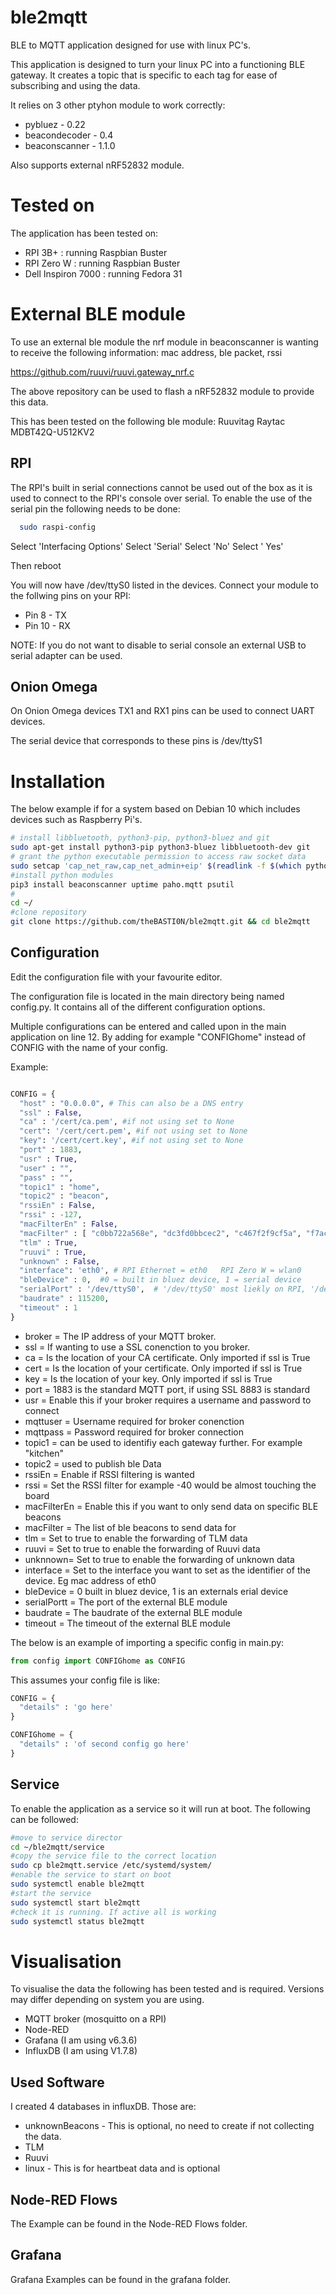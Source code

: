 # ble2mqtt
BLE to MQTT application designed for use with linux PC's.

This application is designed to turn your linux PC into a functioning BLE
gateway. It creates a topic that is specific to each tag for ease of
subscribing and using the data.

It relies on 3 other ptyhon module to work correctly:
* pybluez - 0.22
* beacondecoder - 0.4
* beaconscanner - 1.1.0

Also supports external nRF52832 module.

# Tested on
The application has been tested on:
* RPI 3B+ : running Raspbian Buster
* RPI Zero W : running Raspbian Buster
* Dell Inspiron 7000 : running Fedora 31

# External BLE module

To use an external ble module the nrf module in beaconscanner is wanting to receive the following information:
mac address, ble packet, rssi

https://github.com/ruuvi/ruuvi.gateway_nrf.c

The above repository can be used to flash a nRF52832 module to provide this data.

This has been tested on the following ble module:
Ruuvitag
Raytac MDBT42Q-U512KV2

## RPI

The RPI's built in serial connections cannot be used out of the box as it is used to connect to the RPI's console over serial. To enable the use of the serial pin the following needs to be done:

```bash
  sudo raspi-config 
```

Select 'Interfacing Options'
Select 'Serial'
Select 'No'
Select ' Yes'

Then reboot

You will now have /dev/ttyS0 listed in the devices. Connect your module to the follwing pins on your RPI:
* Pin 8 - TX
* Pin 10 - RX

NOTE: If you do not want to disable to serial console an external USB to serial adapter can be used.

## Onion Omega

On Onion Omega devices TX1 and RX1 pins can be used to connect UART devices.

The serial device that corresponds to these pins is /dev/ttyS1

# Installation

The below example if for a system based on Debian 10 which includes devices such as Raspberry Pi's.

```bash
# install libbluetooth, python3-pip, python3-bluez and git
sudo apt-get install python3-pip python3-bluez libbluetooth-dev git
# grant the python executable permission to access raw socket data
sudo setcap 'cap_net_raw,cap_net_admin+eip' $(readlink -f $(which python3))
#install python modules
pip3 install beaconscanner uptime paho.mqtt psutil
#
cd ~/
#clone repository
git clone https://github.com/theBASTI0N/ble2mqtt.git && cd ble2mqtt
```

## Configuration
Edit the configuration file with your favourite editor.

The configuration file is located in the main directory being named config.py.
It contains all of the different configuration options.

Multiple configurations can be entered and called upon in the main application
on line 12. By adding for example "CONFIGhome"  instead of CONFIG with the name of your config.

Example:
```python

CONFIG = {
  "host" : "0.0.0.0", # This can also be a DNS entry
  "ssl" : False,
  "ca" : '/cert/ca.pem', #if not using set to None
  "cert": '/cert/cert.pem', #if not using set to None
  "key": '/cert/cert.key', #if not using set to None
  "port" : 1883,
  "usr" : True,
  "user" : "",
  "pass" : "",
  "topic1" : "home",
  "topic2" : "beacon",
  "rssiEn" : False,
  "rssi" : -127,
  "macFilterEn" : False,
  "macFilter" : [ "c0bb722a568e", "dc3fd0bbcec2", "c467f2f9cf5a", "f7ac6ea886b1"],
  "tlm" : True,
  "ruuvi" : True,
  "unknown" : False,
  "interface": 'eth0', # RPI Ethernet = eth0   RPI Zero W = wlan0
  "bleDevice" : 0,  #0 = built in bluez device, 1 = serial device
  "serialPort" : '/dev/ttyS0',  # '/dev/ttyS0' most liekly on RPI, '/dev/ttyS1' most liekly on Onion Omega 2+
  "baudrate" : 115200,
  "timeout" : 1
}

```
* broker = The IP address of your MQTT broker.
* ssl = If wanting to use a SSL conenction to you broker.
* ca = Is the location of your CA certificate. Only imported if ssl is True
* cert = Is the location of your certificate. Only imported if ssl is True
* key = Is the location of your key. Only imported if ssl is True
* port = 1883 is the standard MQTT port, if using SSL 8883 is standard
* usr = Enable this if your broker requires a username and password to connect
* mqttuser = Username required for broker conenction
* mqttpass = Password required for broker connection
* topic1 = can be used to identifiy each gateway further. For example "kitchen"
* topic2 = used to publish ble Data
* rssiEn = Enable if RSSI filtering is wanted
* rssi = Set the RSSI filter for example -40 would be almost touching the board
* macFilterEn = Enable this if you want to only send data on specific BLE beacons
* macFilter = The list of ble beacons to send data for
* tlm = Set to true to enable the forwarding of TLM data
* ruuvi = Set to true to enable the forwarding of Ruuvi data
* unknnown= Set to true to enable the forwarding of unknown data
* interface = Set to the interface you want to set as the identifier of the device. Eg mac address of eth0
* bleDevice = 0 built in bluez device, 1 is an externals erial device
* serialPortt = The port of the external BLE module
* baudrate = The baudrate of the external BLE module
* timeout = The timeout of the external BLE module

The below is an example of importing a specific config in main.py:
```python
from config import CONFIGhome as CONFIG
```

This assumes your config file is like:

```python
CONFIG = {
  "details" : 'go here'
}

CONFIGhome = {
  "details" : 'of second config go here'
}

```

## Service

To enable the application as a service so it will run at boot. The following can be followed:

```bash
#move to service director
cd ~/ble2mqtt/service
#copy the service file to the correct location
sudo cp ble2mqtt.service /etc/systemd/system/
#enable the service to start on boot
sudo systemctl enable ble2mqtt
#start the service
sudo systemctl start ble2mqtt
#check it is running. If active all is working
sudo systemctl status ble2mqtt
```

# Visualisation

To visualise the data the following has been tested and is required. Versions may differ depending on system you are using.
* MQTT broker (mosquitto on a RPI)
* Node-RED
* Grafana (I am using v6.3.6)
* InfluxDB (I am using V1.7.8)

## Used Software

I created 4 databases in influxDB. Those are:
* unknownBeacons - This is optional, no need to create if not collecting the data.
* TLM
* Ruuvi
* linux - This is for heartbeat data and is optional

## Node-RED Flows

The Example can be found in the Node-RED Flows folder.

## Grafana

Grafana Examples can be found in the grafana folder.
